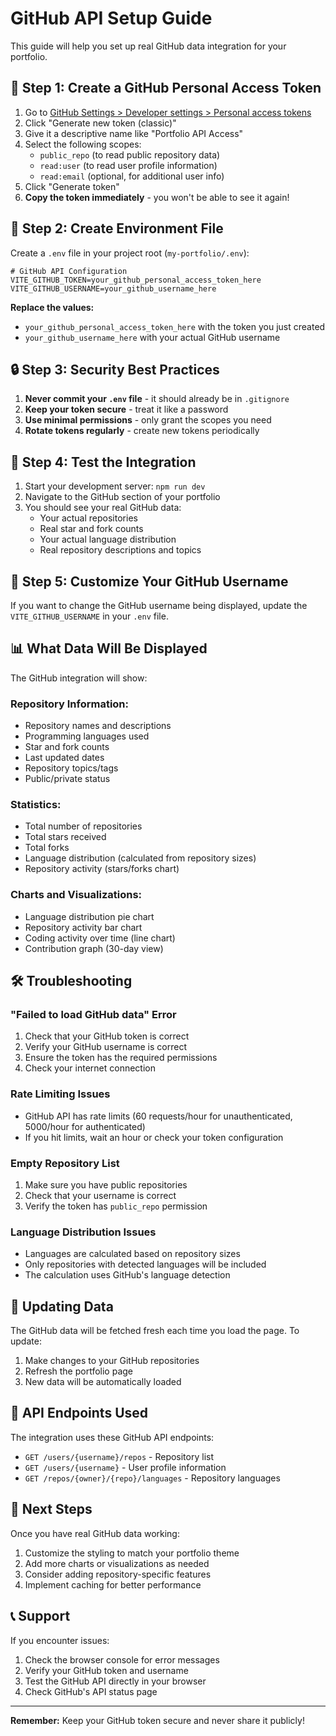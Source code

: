 # GitHub API Setup Guide

This guide will help you set up real GitHub data integration for your portfolio.

## 🔑 Step 1: Create a GitHub Personal Access Token

1. Go to [GitHub Settings > Developer settings > Personal access tokens](https://github.com/settings/tokens)
2. Click "Generate new token (classic)"
3. Give it a descriptive name like "Portfolio API Access"
4. Select the following scopes:
   - `public_repo` (to read public repository data)
   - `read:user` (to read user profile information)
   - `read:email` (optional, for additional user info)
5. Click "Generate token"
6. **Copy the token immediately** - you won't be able to see it again!

## 📝 Step 2: Create Environment File

Create a `.env` file in your project root (`my-portfolio/.env`):

```env
# GitHub API Configuration
VITE_GITHUB_TOKEN=your_github_personal_access_token_here
VITE_GITHUB_USERNAME=your_github_username_here
```

**Replace the values:**
- `your_github_personal_access_token_here` with the token you just created
- `your_github_username_here` with your actual GitHub username

## 🔒 Step 3: Security Best Practices

1. **Never commit your `.env` file** - it should already be in `.gitignore`
2. **Keep your token secure** - treat it like a password
3. **Use minimal permissions** - only grant the scopes you need
4. **Rotate tokens regularly** - create new tokens periodically

## 🚀 Step 4: Test the Integration

1. Start your development server: `npm run dev`
2. Navigate to the GitHub section of your portfolio
3. You should see your real GitHub data:
   - Your actual repositories
   - Real star and fork counts
   - Your actual language distribution
   - Real repository descriptions and topics

## 🔧 Step 5: Customize Your GitHub Username

If you want to change the GitHub username being displayed, update the `VITE_GITHUB_USERNAME` in your `.env` file.

## 📊 What Data Will Be Displayed

The GitHub integration will show:

### Repository Information:
- Repository names and descriptions
- Programming languages used
- Star and fork counts
- Last updated dates
- Repository topics/tags
- Public/private status

### Statistics:
- Total number of repositories
- Total stars received
- Total forks
- Language distribution (calculated from repository sizes)
- Repository activity (stars/forks chart)

### Charts and Visualizations:
- Language distribution pie chart
- Repository activity bar chart
- Coding activity over time (line chart)
- Contribution graph (30-day view)

## 🛠️ Troubleshooting

### "Failed to load GitHub data" Error
1. Check that your GitHub token is correct
2. Verify your GitHub username is correct
3. Ensure the token has the required permissions
4. Check your internet connection

### Rate Limiting Issues
- GitHub API has rate limits (60 requests/hour for unauthenticated, 5000/hour for authenticated)
- If you hit limits, wait an hour or check your token configuration

### Empty Repository List
1. Make sure you have public repositories
2. Check that your username is correct
3. Verify the token has `public_repo` permission

### Language Distribution Issues
- Languages are calculated based on repository sizes
- Only repositories with detected languages will be included
- The calculation uses GitHub's language detection

## 🔄 Updating Data

The GitHub data will be fetched fresh each time you load the page. To update:
1. Make changes to your GitHub repositories
2. Refresh the portfolio page
3. New data will be automatically loaded

## 📱 API Endpoints Used

The integration uses these GitHub API endpoints:
- `GET /users/{username}/repos` - Repository list
- `GET /users/{username}` - User profile information
- `GET /repos/{owner}/{repo}/languages` - Repository languages

## 🎯 Next Steps

Once you have real GitHub data working:
1. Customize the styling to match your portfolio theme
2. Add more charts or visualizations as needed
3. Consider adding repository-specific features
4. Implement caching for better performance

## 📞 Support

If you encounter issues:
1. Check the browser console for error messages
2. Verify your GitHub token and username
3. Test the GitHub API directly in your browser
4. Check GitHub's API status page

---

**Remember:** Keep your GitHub token secure and never share it publicly! 